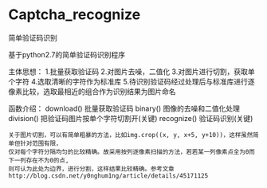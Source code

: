 # Captcha_recognize
简单验证码识别

基于python2.7的简单验证码识别程序

主体思想：
	1.批量获取验证码
	2.对图片去噪，二值化
	3.对图片进行切割，获取单个字符
	4.选取清晰的字符作为标准库
	5.待识别验证码经过处理后与标准库进行逐像素比较，选取最相近的组合作为识别结果为图片命名

函数介绍：
	download()      	批量获取验证码
	binary()        	图像的去噪和二值化处理
	division()      	把验证码图片按单个字符切割开(关键)
	recognize()     	验证码识别(关键)
	
	关于图片切割，可以有简单粗暴的方法，比如img.crop((x, y, x+5, y+10))，这样虽然简单但针对范围有限，
	仅对每个字符分隔均匀的比较精确。故采用按列逐像素扫描的方法，若若某一列像素点全为0而下一列存在不为0的点,
	则可认为此处为边界，进行分割，这样结果比较精确。参考文章http://blog.csdn.net/y0nghum1ng/article/details/45171125
